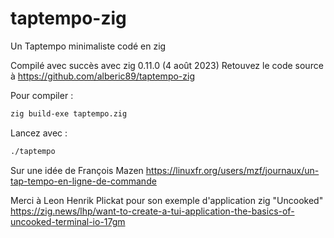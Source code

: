 # taptempo-zig
Un Taptempo minimaliste codé en zig

Compilé avec succès avec zig 0.11.0 (4 août 2023)
Retouvez le code source à <https://github.com/alberic89/taptempo-zig>

Pour compiler :
```bash
zig build-exe taptempo.zig
```
Lancez avec :
```bash
./taptempo
```

Sur une idée de François Mazen
https://linuxfr.org/users/mzf/journaux/un-tap-tempo-en-ligne-de-commande

Merci à Leon Henrik Plickat pour son exemple d'application zig "Uncooked"
https://zig.news/lhp/want-to-create-a-tui-application-the-basics-of-uncooked-terminal-io-17gm
